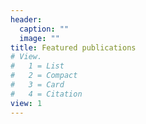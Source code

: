 ```yaml
---
header:
  caption: ""
  image: ""
title: Featured publications
# View.
#   1 = List
#   2 = Compact
#   3 = Card
#   4 = Citation
view: 1
---
```

